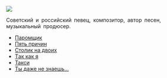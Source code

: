 ![](/songs/ноп/Николаев%20Игорь/nikolaev_igor.jpg)  

Советский и российский певец, композитор, автор песен, музыкальный продюсер.

* [Паромщик](/songs/ноп/Николаев%20Игорь/Паромщик)
* [Пять причин](/songs/ноп/Николаев%20Игорь/Пять%20причин)
* [Столик на двоих](/songs/ноп/Николаев%20Игорь/Столик%20на%20двоих)
* [Тaк кaк я](/songs/ноп/Николаев%20Игорь/Тaк%20кaк%20я)
* [Такси](/songs/ноп/Николаев%20Игорь/Такси)
* [Ты даже не знаешь...](/songs/ноп/Николаев%20Игорь/Ты%20даже%20не%20знаешь...)